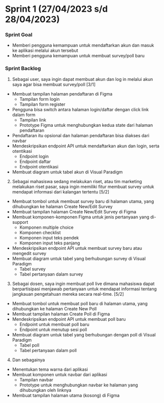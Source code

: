 # Sprint 1 (27/04/2023 s/d 28/04/2023)

### Sprint Goal
- Memberi pengguna kemampuan untuk mendaftarkan akun dan masuk ke aplikasi melalui akun tersebut
- Memberi pengguna kemampuan untuk membuat survey/poll baru

### Sprint Backlog

1. Sebagai user, saya ingin dapat membuat akun dan log in melalui akun saya agar bisa membuat survey/poll [3/1]
- Membuat tampilan halaman pendaftaran di Figma
    - Tampilan form login
    - Tampilan form register
- Pengguna bisa switch antara halaman login/daftar dengan click link dalam form
    - Tampilan link
    - Prototype Figma untuk menghubungkan kedua state dari halaman pendaftaran
- Pendaftaran itu opsional dan halaman pendaftaran bisa diakses dari navbar
- Mendeskripsikan endpoint API untuk mendaftarkan akun dan login, serta otentikasi
    - Endpoint login
    - Endpoint daftar
    - Endpoint otentikasi
- Membuat diagram untuk tabel akun di Visual Paradigm

2. Sebagai mahasiswa sedang melakukan riset, atau tim marketing melakukan riset pasar, saya ingin memiliki fitur membuat survey untuk mendapat informasi dari kalangan tertentu [5/2]
- Membuat tombol untuk membuat survey baru di halaman utama, yang dihubungkan ke halaman Create New/Edit Survey
- Membuat tampilan halaman Create New/Edit Survey di Figma
- Membuat komponen-komponen Figma untuk jenis pertanyaan yang di-support
    - Komponen multiple choice
    - Komponen checklist
    - Komponen input teks pendek
    - Komponen input teks panjang
- Mendeskripsikan endpoint API untuk membuat survey baru atau mengedit survey
- Membuat diagram untuk tabel yang berhubungan survey di Visual Paradigm
    - Tabel survey
    - Tabel pertanyaan dalam survey

3. Sebagai dosen, saya ingin membuat poll live dimana mahasiswa dapat berpartisipasi menjawab pertanyaan untuk mendapat informasi tentang jangkauan pengetahuan mereka secara real-time. [5/2]
- Membuat tombol untuk membuat poll baru di halaman utama, yang dihubungkan ke halaman Create New Poll
- Membuat tampilan halaman Create Poll di Figma
- Mendeskripsikan endpoint API untuk membuat poll baru
    - Endpoint untuk membuat poll baru
    - Endpoint untuk menutup sesi poll
- Membuat diagram untuk tabel yang berhubungan dengan poll di Visual Paradigm
    - Tabel poll
    - Tabel pertanyaan dalam poll

4. Dan sebagainya
- Menentukan tema warna dari aplikasi
- Membuat komponen untuk navbar dari aplikasi
    - Tampilan navbar
    - Prototype untuk menghubungkan navbar ke halaman yang dihubungkan oleh linknya
- Membuat tampilan halaman utama (kosong) di Figma
